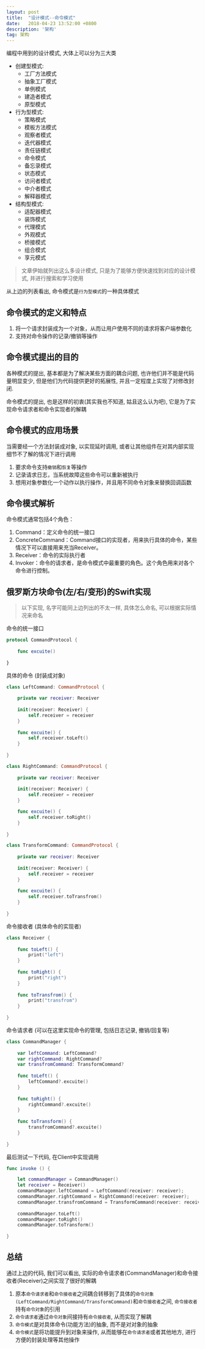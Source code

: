 ```yaml
---
layout: post
title:  "设计模式--命令模式"
date:   2018-04-23 13:52:00 +0800
description: '架构'
tag: 架构
---
```


编程中用到的设计模式, 大体上可以分为三大类

*   创建型模式: 
    *   工厂方法模式
    *   抽象工厂模式
    *   单例模式
    *   建造者模式
    *   原型模式 
*   行为型模式: 
    *   策略模式
    *   模板方法模式
    *   观察者模式
    *   迭代器模式
    *   责任链模式
    *   命令模式
    *   备忘录模式
    *   状态模式
    *   访问者模式
    *   中介者模式
    *   解释器模式
*   结构型模式: 
    *   适配器模式
    *   装饰模式
    *   代理模式
    *   外观模式
    *   桥接模式
    *   组合模式
    *   享元模式

> 文章伊始就列出这么多设计模式, 只是为了能够方便快速找到对应的设计模式, 并进行搜索和学习使用

从上边的列表看出, 命令模式是`行为型模式`的一种具体模式

## 命令模式的定义和特点

1. 将一个请求封装成为一个对象，从而让用户使用不同的请求将客户端参数化
2. 支持对命令操作的记录/撤销等操作

## 命令模式提出的目的

各种模式的提出, 基本都是为了解决某些方面的耦合问题, 也许他们并不能是代码量明显变少, 但是他们为代码提供更好的拓展性, 并且一定程度上实现了对修改封闭.

命令模式的提出, 也是这样的初衷(其实我也不知道, 姑且这么认为吧), 它是为了实现命令请求者和命令实现者的解耦

## 命令模式的应用场景

当需要经一个方法封装成对象, 以实现延时调用, 或者让其他组件在对其内部实现细节不了解的情况下进行调用

1. 要求命令支持`撤销`和`恢复`等操作
2. 记录请求日志，当系统故障这些命令可以重新被执行
3. 想用对象参数化一个动作以执行操作，并且用不同命令对象来替换回调函数

## 命令模式解析

命令模式通常包括4个角色：

1. Command：定义命令的统一接口
2. ConcreteCommand：Command接口的实现者，用来执行具体的命令，某些情况下可以直接用来充当Receiver。
3. Receiver：命令的实际执行者
4. Invoker：命令的请求者，是命令模式中最重要的角色。这个角色用来对各个命令进行控制。

## 俄罗斯方块命令(左/右/变形)的Swift实现

> 以下实现, 名字可能同上边列出的不太一样, 具体怎么命名, 可以根据实际情况来命名

命令的统一接口

```Swift
protocol CommandProtocol {
    
    func excuite()
    
}
```

具体的命令 (封装成对象)

```Swift
class LeftCommand: CommandProtocol {
    
    private var receiver: Receiver
    
    init(receiver: Receiver) {
        self.receiver = receiver
    }
    
    func excuite() {
        self.receiver.toLeft()
    }
    
}

class RightCommand: CommandProtocol {
    
    private var receiver: Receiver
    
    init(receiver: Receiver) {
        self.receiver = receiver
    }

    func excuite() {
        self.receiver.toRight()
    }
    
}

class TransformCommand: CommandProtocol {
    
    private var receiver: Receiver
    
    init(receiver: Receiver) {
        self.receiver = receiver
    }
    
    func excuite() {
        self.receiver.toTransfrom()
    }
    
}
```

命令接收者 (具体命令的实现者)

```Swift
class Receiver {
    
    func toLeft() {
        print("left")
    }
    
    func toRight() {
        print("right")
    }
    
    func toTransfrom() {
        print("transfrom")
    }
    
}
```

命令请求者 (可以在这里实现命令的管理, 包括日志记录, 撤销/回复等)

```Swift
class CommandManager {
    
    var leftCommand: LeftCommand?
    var rightCommand: RightCommand?
    var transfromCommand: TransformCommand?
    
    func toLeft() {
        leftCommand?.excuite()
    }
    
    func toRight() {
        rightCommand?.excuite()
    }
    
    func toTransform() {
        transfromCommand?.excuite()
    }
    
}
```

最后测试一下代码, 在Client中实现调用

```Swift
func invoke () {

    let commandManager = CommandManager()
    let receiver = Receiver()
    commandManager.leftCommand = LeftCommand(receiver: receiver);
    commandManager.rightCommand = RightCommand(receiver: receiver);
    commandManager.transfromCommand = TransformCommand(receiver: receiver);
    
    commandManager.toLeft()
    commandManager.toRight()
    commandManager.toTransform()
    
}
```

## 总结

通过上边的代码, 我们可以看出, 实际的命令请求者(CommandManager)和命令接收者(Receiver)之间实现了很好的解耦

1. 原本`命令请求者`和`命令接收者`之间耦合转移到了具体的`命令对象(LeftCommand/RightCommand/TransformCommand)`和`命令接收者`之间, `命令接收者`持有`命令对象`的引用
2. `命令请求者`通过`命令对象`间接持有`命令接收者`, 从而实现了解耦
3. `命令模式`是对具体命令(功能方法)的抽象, 而不是对对象的抽象
4. `命令模式`是将功能提升到对象来操作, 从而能够在`命令请求者`或者其他地方, 进行方便的封装处理等其他操作


